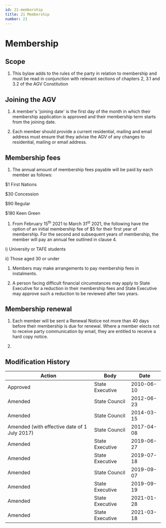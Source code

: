 ```yaml
---
id: 21-membership
title: 21 Membership
number: 21
---
```

# Membership

## Scope

1.  This bylaw adds to the rules of the party in relation to membership
    and must be read in conjunction with relevant sections of chapters
    2, 3.1 and 3.2 of the AGV Constitution

## Joining the AGV

1.  A member's 'joining date' is the first day of the month in which
    their membership application is approved and their membership term
    starts from the joining date.

2.  Each member should provide a current residential, mailing and email
    address must ensure that they advise the AGV of any changes to
    residential, mailing or email address.

## Membership fees

1.  The annual amount of membership fees payable will be paid by each
    member as follows:

$1 First Nations

$30 Concession

$90 Regular

$180 Keen Green

1.  From February 15<sup>th</sup> 2021 to March 31<sup>st</sup> 2021,
    the following have the option of an initial membership fee of $5 for
    their first year of membership. For the second and subsequent years
    of membership, the member will pay an annual fee outlined in
    clause 4.

i) University or TAFE students

ii) Those aged 30 or under

1.  Members may make arrangements to pay membership fees in instalments.

2.  A person facing difficult financial circumstances may apply to State
    Executive for a reduction in their membership fees and State
    Executive may approve such a reduction to be reviewed after two
    years.

## Membership renewal

1.  Each member will be sent a Renewal Notice not more than 40 days
    before their membership is due for renewal. Where a member elects
    not to receive party communication by email, they are entitled to
    receive a hard copy notice.

2.  


## Modification History

<table>
<colgroup>
<col style={{width: "58%"}} />
<col style={{width: "23%"}} />
<col style={{width: "17%"}} />
</colgroup>
<thead>
<tr className="header">
<th><strong>Action</strong></th>
<th><strong>Body</strong></th>
<th><strong>Date</strong></th>
</tr>
</thead>
<tbody>
<tr className="odd">
<td>Approved</td>
<td>State Executive</td>
<td>2010-06-10</td>
</tr>
<tr className="even">
<td>Amended</td>
<td>State Council</td>
<td>2012-06-23</td>
</tr>
<tr className="odd">
<td>Amended</td>
<td>State Council</td>
<td>2014-03-15</td>
</tr>
<tr className="even">
<td>Amended (with effective date of 1 July 2017)</td>
<td>State Council</td>
<td>2017-04-08</td>
</tr>
<tr className="odd">
<td>Amended</td>
<td>State Executive</td>
<td>2019-06-27</td>
</tr>
<tr className="even">
<td>Amended</td>
<td>State Executive</td>
<td>2019-07-18</td>
</tr>
<tr className="odd">
<td>Amended</td>
<td>State Council</td>
<td>2019-09-07</td>
</tr>
<tr className="even">
<td>Amended</td>
<td>State Executive</td>
<td>2019-09-19</td>
</tr>
<tr className="odd">
<td>Amended</td>
<td>State Executive</td>
<td>2021-01-28</td>
</tr>
<tr className="even">
<td>Amended</td>
<td>State Executive</td>
<td>2021-03-18</td>
</tr>
</tbody>
</table>
